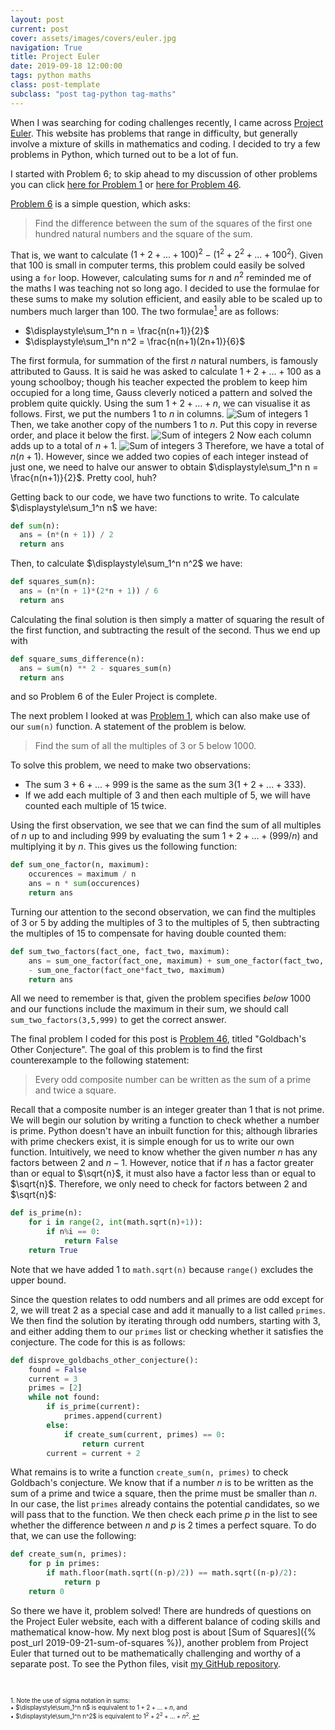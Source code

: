 ```yaml
---
layout: post
current: post
cover: assets/images/covers/euler.jpg
navigation: True
title: Project Euler
date: 2019-09-18 12:00:00
tags: python maths
class: post-template
subclass: "post tag-python tag-maths"
---
```


When I was searching for coding challenges recently, I came across [Project Euler](https://projecteuler.net/). This website has problems that range in difficulty, but generally involve a mixture of skills in mathematics and coding. I decided to try a few problems in Python, which turned out to be a lot of fun.

I started with Problem 6; to skip ahead to my discussion of other problems you can click [here for Problem 1](#problem-1) or [here for Problem 46](#problem-46).

[Problem 6](https://projecteuler.net/problem=6) is a simple question, which asks:

> Find the difference between the sum of the squares of the first one hundred natural numbers and the square of the sum.

That is, we want to calculate $(1+2+...+100)^2-(1^2+2^2+...+100^2)$. Given that 100 is small in computer terms, this problem could easily be solved using a `for` loop. However, calculating sums for $n$ and $n^2$ reminded me of the maths I was teaching not so long ago. <a name="return-from-footnote"></a> I decided to use the formulae for these sums to make my solution efficient, and easily able to be scaled up to numbers much larger than 100. The two formulae[$^1$](#footnote) are as follows:

- $\displaystyle\sum_1^n n = \frac{n(n+1)}{2}$
- $\displaystyle\sum_1^n n^2 = \frac{n(n+1)(2n+1)}{6}$

The first formula, for summation of the first $n$ natural numbers, is famously attributed to Gauss. It is said he was asked to calculate $1+2+...+100$ as a young schoolboy; though his teacher expected the problem to keep him occupied for a long time, Gauss cleverly noticed a pattern and solved the problem quite quickly. Using the sum $1+2+...+n$, we can visualise it as follows. First, we put the numbers 1 to $n$ in columns.
![Sum of integers 1](assets/images/posts/sum_natural_numbers_1.png)
Then, we take another copy of the numbers 1 to $n$. Put this copy in reverse order, and place it below the first.
![Sum of integers 2](assets/images/posts/sum_natural_numbers_2.png)
Now each column adds up to a total of $n+1$.
![Sum of integers 3](assets/images/posts/sum_natural_numbers_3.png)
Therefore, we have a total of $n(n+1)$. However, since we added two copies of each integer instead of just one, we need to halve our answer to obtain $\displaystyle\sum_1^n n = \frac{n(n+1)}{2}$. Pretty cool, huh?

Getting back to our code, we have two functions to write. To calculate $\displaystyle\sum_1^n n$ we have:

```python
def sum(n):
  ans = (n*(n + 1)) / 2
  return ans
```

Then, to calculate $\displaystyle\sum_1^n n^2$ we have:

```python
def squares_sum(n):
  ans = (n*(n + 1)*(2*n + 1)) / 6
  return ans
```

Calculating the final solution is then simply a matter of squaring the result of the first function, and subtracting the result of the second. Thus we end up with

```python
def square_sums_difference(n):
  ans = sum(n) ** 2 - squares_sum(n)
  return ans
```

<a name="problem-1"></a>
and so Problem 6 of the Euler Project is complete.

The next problem I looked at was [Problem 1](https://projecteuler.net/problem=1), which can also make use of our `sum(n)` function. A statement of the problem is below.

> Find the sum of all the multiples of 3 or 5 below 1000.

To solve this problem, we need to make two observations:

- The sum $3+6+...+999$ is the same as the sum $3(1+2+...+333)$.
- If we add each multiple of 3 and then each multiple of 5, we will have counted each multiple of 15 twice.

Using the first observation, we see that we can find the sum of all multiples of $n$ up to and including 999 by evaluating the sum $1+2+...+(999/n)$ and multiplying it by $n$. This gives us the following function:

```python
def sum_one_factor(n, maximum):
	occurences = maximum / n
	ans = n * sum(occurences)
	return ans
```

Turning our attention to the second observation, we can find the multiples of 3 or 5 by adding the multiples of 3 to the multiples of 5, then subtracting the multiples of 15 to compensate for having double counted them:

```python
def sum_two_factors(fact_one, fact_two, maximum):
	ans = sum_one_factor(fact_one, maximum) + sum_one_factor(fact_two, maximum)\
	- sum_one_factor(fact_one*fact_two, maximum)
	return ans
```

<a name="problem-46"></a>
All we need to remember is that, given the problem specifies _below_ 1000 and our functions include the maximum in their sum, we should call `sum_two_factors(3,5,999)` to get the correct answer.

The final problem I coded for this post is [Problem 46](https://projecteuler.net/problem=46), titled "Goldbach's Other Conjecture". The goal of this problem is to find the first counterexample to the following statement:

> Every odd composite number can be written as the sum of a prime and twice a square.

Recall that a composite number is an integer greater than 1 that is not prime. We will begin our solution by writing a function to check whether a number is prime. Python doesn't have an inbuilt function for this; although libraries with prime checkers exist, it is simple enough for us to write our own function. Intuitively, we need to know whether the given number $n$ has any factors between $2$ and $n-1$. However, notice that if $n$ has a factor greater than or equal to $\sqrt{n}$, it must also have a factor less than or equal to $\sqrt{n}$. Therefore, we only need to check for factors between 2 and $\sqrt{n}$:

```python
def is_prime(n):
	for i in range(2, int(math.sqrt(n)+1)):
		if n%i == 0:
			return False
	return True
```

Note that we have added 1 to `math.sqrt(n)` because `range()` excludes the upper bound.

Since the question relates to odd numbers and all primes are odd except for 2, we will treat 2 as a special case and add it manually to a list called `primes`. We then find the solution by iterating through odd numbers, starting with 3, and either adding them to our `primes` list or checking whether it satisfies the conjecture. The code for this is as follows:

```python
def disprove_goldbachs_other_conjecture():
	found = False
	current = 3
	primes = [2]
	while not found:
		if is_prime(current):
			primes.append(current)
		else:
			if create_sum(current, primes) == 0:
				return current
		current = current + 2
```

What remains is to write a function `create_sum(n, primes)` to check Goldbach's conjecture. We know that if a number $n$ is to be written as the sum of a prime and twice a square, then the prime must be smaller than $n$. In our case, the list `primes` already contains the potential candidates, so we will pass that to the function. We then check each prime $p$ in the list to see whether the difference between $n$ and $p$ is 2 times a perfect square. To do that, we can use the following:

```python
def create_sum(n, primes):
	for p in primes:
		if math.floor(math.sqrt((n-p)/2)) == math.sqrt((n-p)/2):
			return p
	return 0
```

So there we have it, problem solved! There are hundreds of questions on the Project Euler website, each with a different balance of coding skills and mathematical know-how. My next blog post is about [Sum of Squares]({% post_url 2019-09-21-sum-of-squares %}), another problem from Project Euler that turned out to be mathematically challenging and worthy of a separate post. To see the Python files, visit [my GitHub repository](https://github.com/jenniferanneaus/project_euler_code).

<a name="footnote"></a>
<br>

<sub><sup> $1.$ Note the use of sigma notation in sums: </sup></sub>
<br><sub><sup>• $\displaystyle\sum_1^n n$ is equivalent to $1+2+...+n$, and </sup></sub>
<br><sub><sup>• $\displaystyle\sum_1^n n^2$ is equivalent to $1^2+2^2+...+n^2$. [↩](#return-from-footnote)</sup></sub>
